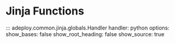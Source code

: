 # Jinja Functions
<!-- md:provider Jinja --> <!-- md:provider Helm -->

::: adeploy.common.jinja.globals.Handler
    handler: python
    options:
      show_bases: false
      show_root_heading: false
      show_source: true
